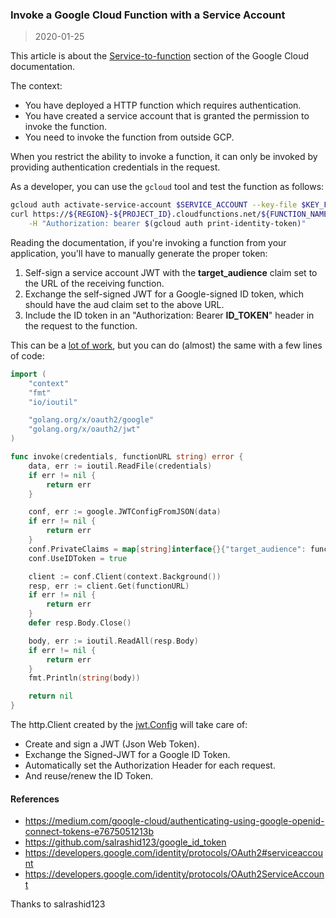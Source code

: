 ### Invoke a Google Cloud Function with a Service Account

> 2020-01-25

This article is about the [Service-to-function](https://cloud.google.com/functions/docs/securing/authenticating#service-to-function) section of the Google Cloud documentation.

The context:

- You have deployed a HTTP function which requires authentication.
- You have created a service account that is granted the permission to invoke the function.
- You need to invoke the function from outside GCP.

When you restrict the ability to invoke a function, it can only be invoked by providing authentication credentials in the request.

As a developer, you can use the `gcloud` tool and test the function as follows:

```sh
gcloud auth activate-service-account $SERVICE_ACCOUNT --key-file $KEY_FILE
curl https://${REGION}-${PROJECT_ID}.cloudfunctions.net/${FUNCTION_NAME} \
	-H "Authorization: bearer $(gcloud auth print-identity-token)"
```

Reading the documentation, if you're invoking a function from your application, you'll have to manually generate the proper token:

1. Self-sign a service account JWT with the **target_audience** claim set to the URL of the receiving function.
1. Exchange the self-signed JWT for a Google-signed ID token, which should have the aud claim set to the above URL.
1. Include the ID token in an "Authorization: Bearer **ID_TOKEN**" header in the request to the function.

This can be a [lot of work](https://github.com/salrashid123/google_id_token/blob/master/golang/GoogleIDToken.go), but you can do (almost) the same with a few lines of code:

```go
import (
	"context"
	"fmt"
	"io/ioutil"

	"golang.org/x/oauth2/google"
	"golang.org/x/oauth2/jwt"
)

func invoke(credentials, functionURL string) error {
	data, err := ioutil.ReadFile(credentials)
	if err != nil {
		return err
	}

	conf, err := google.JWTConfigFromJSON(data)
	if err != nil {
		return err
	}
	conf.PrivateClaims = map[string]interface{}{"target_audience": functionURL}
	conf.UseIDToken = true

	client := conf.Client(context.Background())
	resp, err := client.Get(functionURL)
	if err != nil {
		return err
	}
	defer resp.Body.Close()

	body, err := ioutil.ReadAll(resp.Body)
	if err != nil {
		return err
	}
	fmt.Println(string(body))

	return nil
}
```

The http.Client created by the [jwt.Config](https://pkg.go.dev/golang.org/x/oauth2/jwt) will take care of:

- Create and sign a JWT (Json Web Token).
- Exchange the Signed-JWT for a Google ID Token.
- Automatically set the Authorization Header for each request.
- And reuse/renew the ID Token.


#### References

- <https://medium.com/google-cloud/authenticating-using-google-openid-connect-tokens-e7675051213b>
- <https://github.com/salrashid123/google_id_token>
- <https://developers.google.com/identity/protocols/OAuth2#serviceaccount>
- <https://developers.google.com/identity/protocols/OAuth2ServiceAccount>

Thanks to salrashid123


